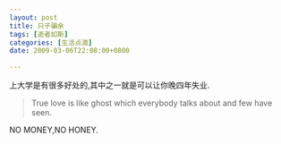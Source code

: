 ```yaml
---
layout: post
title: 只子骗余
tags: [逝者如斯]
categories: [生活点滴]
date: 2009-03-06T22:08:00+0800

---
```


上大学是有很多好处的,其中之一就是可以让你晚四年失业.  

> True love is like ghost which everybody talks about and few have seen.  

NO MONEY,NO HONEY.
